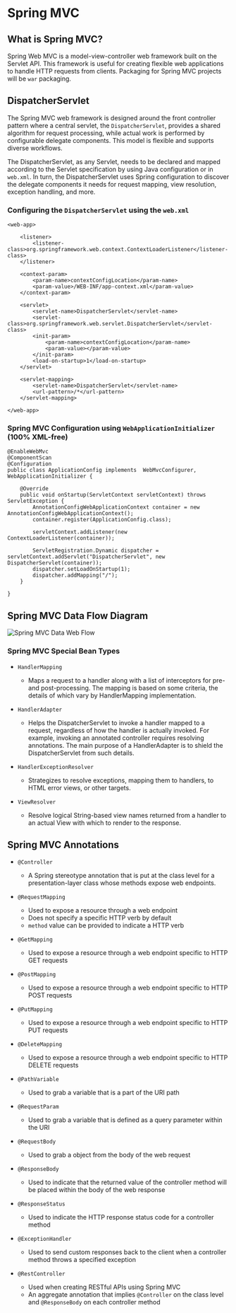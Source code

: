 # Spring MVC

## What is Spring MVC?

Spring Web MVC is a model-view-controller web framework built on the Servlet API. This framework is useful for creating flexible web applications to handle HTTP requests from clients. Packaging for Spring MVC projects will be `war` packaging.


## DispatcherServlet 

The Spring MVC web framework is designed around the front controller pattern where a central servlet, the `DispatcherServlet`, provides a shared algorithm for request processing, while actual work is performed by configurable delegate components. This model is flexible and supports diverse workflows.

The DispatcherServlet, as any Servlet, needs to be declared and mapped according to the Servlet specification by using Java configuration or in `web.xml`. In turn, the DispatcherServlet uses Spring configuration to discover the delegate components it needs for request mapping, view resolution, exception handling, and more.

### Configuring the `DispatcherServlet` using the `web.xml`

	<web-app>
	
	    <listener>
	        <listener-class>org.springframework.web.context.ContextLoaderListener</listener-class>
	    </listener>
	
	    <context-param>
	        <param-name>contextConfigLocation</param-name>
	        <param-value>/WEB-INF/app-context.xml</param-value>
	    </context-param>
	
	    <servlet>
	        <servlet-name>DispatcherServlet</servlet-name>
	        <servlet-class>org.springframework.web.servlet.DispatcherServlet</servlet-class>
	        <init-param>
	            <param-name>contextConfigLocation</param-name>
	            <param-value></param-value>
	        </init-param>
	        <load-on-startup>1</load-on-startup>
	    </servlet>
	
	    <servlet-mapping>
	        <servlet-name>DispatcherServlet</servlet-name>
	        <url-pattern>/*</url-pattern>
	    </servlet-mapping>
	
	</web-app>

### Spring MVC Configuration using `WebApplicationInitializer` (100% XML-free)

```
@EnableWebMvc
@ComponentScan
@Configuration
public class ApplicationConfig implements  WebMvcConfigurer, WebApplicationInitializer {

	@Override
	public void onStartup(ServletContext servletContext) throws ServletException {
        AnnotationConfigWebApplicationContext container = new AnnotationConfigWebApplicationContext();
        container.register(ApplicationConfig.class);
        
        servletContext.addListener(new ContextLoaderListener(container));
 
        ServletRegistration.Dynamic dispatcher = servletContext.addServlet("DispatcherServlet", new DispatcherServlet(container));
        dispatcher.setLoadOnStartup(1);
        dispatcher.addMapping("/");
	}

}
```

## Spring MVC Data Flow Diagram

![Spring MVC Data Web Flow](http://3.bp.blogspot.com/-gzDmsQOGbZ8/Uirsbl-UM2I/AAAAAAAAAlo/6VMFghVaMEA/s1600/SpringMVC.jpg)

### Spring MVC Special Bean Types

- `HandlerMapping`
  - Maps a request to a handler along with a list of interceptors for pre- and post-processing. The mapping is based on some criteria, the details of which vary by HandlerMapping implementation.

- `HandlerAdapter`
  - Helps the DispatcherServlet to invoke a handler mapped to a request, regardless of how the handler is actually invoked. For example, invoking an annotated controller requires resolving annotations. The main purpose of a HandlerAdapter is to shield the DispatcherServlet from such details.

- `HandlerExceptionResolver`
  - Strategizes to resolve exceptions, mapping them to handlers, to HTML error views, or other targets.

- `ViewResolver`
  - Resolve logical String-based view names returned from a handler to an actual View with which to render to the response.


## Spring MVC Annotations

- `@Controller`
  - A Spring stereotype annotation that is put at the class level for a presentation-layer class whose methods expose web endpoints.

- `@RequestMapping`
  - Used to expose a resource through a web endpoint
  - Does not specify a specific HTTP verb by default
  - `method` value can be provided to indicate a HTTP verb

- `@GetMapping`
  - Used to expose a resource through a web endpoint specific to HTTP GET requests

- `@PostMapping`
  - Used to expose a resource through a web endpoint specific to HTTP POST requests

- `@PutMapping`
  - Used to expose a resource through a web endpoint specific to HTTP PUT requests

- `@DeleteMapping`
  - Used to expose a resource through a web endpoint specific to HTTP DELETE requests

- `@PathVariable`
  - Used to grab a variable that is a part of the URI path

- `@RequestParam`
  - Used to grab a variable that is defined as a query parameter within the URI

- `@RequestBody`
  - Used to grab a object from the body of the web request

- `@ResponseBody`
  - Used to indicate that the returned value of the controller method will be placed within the body of the web response

- `@ResponseStatus`
  - Used to indicate the HTTP response status code for a controller method

- `@ExceptionHandler`
  - Used to send custom responses back to the client when a controller method throws a specified exception

- `@RestController`
  - Used when creating RESTful APIs using Spring MVC
  - An aggregate annotation that implies `@Controller` on the class level and `@ResponseBody` on each controller method